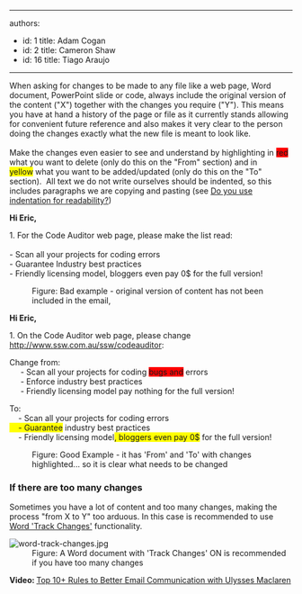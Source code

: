 

---
authors:
  - id: 1
    title: Adam Cogan
  - id: 2
    title: Cameron Shaw
  - id: 16
    title: Tiago Araujo
---




<span class='intro'> ​​When asking for changes to be made to any file like a web page, Word document, PowerPoint slide or code, always include the original version of the content (&quot;X&quot;) together with the changes you require (&quot;Y&quot;). This means you have at hand a history of the page or file as it currently stands allowing for&#160;convenient future&#160;reference and also makes it very clear to the person doing the changes exactly what the new file is meant to look like. <br>
<br>Make the changes even easier to see and understand by highlighting&#160;in&#160;<font style="background-color&#58;#ff0000;">red</font> what&#160;you want to delete (only do this on the &quot;From&quot; section) and in <font style="background-color&#58;#ffff00;">yellow</font>&#160;what&#160;you want to be added/updated (only do this on the &quot;To&quot; section).&#160; All text we do not write ourselves should be indented, so this includes paragraphs we are copying and pasting (see <a href="/_layouts/15/FIXUPREDIRECT.ASPX?WebId=3dfc0e07-e23a-4cbb-aac2-e778b71166a2&amp;TermSetId=07da3ddf-0924-4cd2-a6d4-a4809ae20160&amp;TermId=4d9255a5-7b57-4f98-9e86-3bbb8a64ce75">Do you use indentation for readability?</a>)<br> </span>

<dl><dt><div class="ms-rteCustom-GreyBox"><p>
            <b>Hi Eric,</b><br></p><p>1.&#160;For the Code Auditor web page, please make the list read&#58;<br><span style="background-color&#58;initial;"><br>- Scan all your projects for coding errors<br></span><span style="background-color&#58;initial;">- Guarantee Industry best practices<br></span><span style="background-color&#58;initial;"></span><span style="background-color&#58;initial;">- Friendly licensing model,&#160;bloggers even pay 0$&#160;for the full version! </span></p></div></dt><dd class="ms-rteCustom-FigureBad">Figure&#58; Bad example - original version of content has not been included in the email, </dd></dl><dl><dt><div class="ms-rteCustom-GreyBox"><p>
            <b>Hi Eric,</b></p><p>1. ​On the Code Auditor web page, please change 
            <a href="http&#58;//www.ssw.com.au/ssw/codeauditor" shape="rect">http&#58;//www.ssw.com.au/ssw/codeauditor</a>&#58;<br></p><p>Change from&#58;<br>&#160; &#160; &#160;-&#160;Scan all your projects for coding 
            <span style="background-color&#58;#ff0000;">bugs and</span>&#160;errors<br>&#160;&#160;&#160;&#160;&#160;-&#160;Enforce industry best practices 
            <br>&#160;&#160;&#160;&#160;&#160;-&#160;Friendly licensing model pay nothing&#160;for the full version!</p><p>To&#58;<br>&#160;&#160;&#160;&#160;-&#160;Scan all your projects for coding errors<span style="background-color&#58;#f5f5f5;"><br></span><span style="background-color&#58;#ffff00;">&#160;&#160;&#160;&#160;-&#160;Guarantee</span> industry best practices<br>&#160;&#160;&#160;&#160;-&#160;Friendly licensing model<span style="background-color&#58;#ffff00;">, </span><span style="background-color&#58;#ffff00;">bloggers even pay </span> 
            <span style="background-color&#58;#ffff00;"> 0$</span>&#160;for the full version!​<br></p></div></dt><dd class="ms-rteCustom-FigureGood">Figure&#58; Good Example - it has 'From' and 'To' with changes highlighted... so it is clear what needs to be changed<br></dd></dl><h3 class="ssw15-rteElement-H3">If&#160;there are&#160;​too many changes<br></h3><p class="ssw15-rteElement-P">​Sometimes you have a lot of content and too many changes, making the process &quot;from X to Y&quot; too arduous. In this case is recommended to use 
   <a href="https&#58;//support.office.com/en-gb/article/track-changes-in-word-197ba630-0f5f-4a8e-9a77-3712475e806a">Word 'Track Changes'</a> functionality.<br></p><dl class="image"><dt>
      <img src="/PublishingImages/word-track-changes.jpg" alt="word-track-changes.jpg" />
   </dt><dd>Figure&#58; A Word document with 'Track Changes' ON​&#160;is recommended if you have too many changes​<br></dd></dl><p class="ssw15-rteElement-P">
      <b>Video&#58;&#160;</b><a href="https&#58;//www.youtube.com/watch?v=LAqRokqq4jI">Top 10+&#160;Rules to Better Email Communication with Ulysses Maclaren</a>​<br></p>


